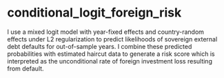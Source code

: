 # conditional_logit_foreign_risk
I use a mixed logit model with year-fixed effects and country-random effects under L2 regularization to predict likelihoods of sovereign external debt defaults for out-of-sample years. I combine these predicted probabilities with estimated haircut data to generate a risk score which is interpreted as the unconditional rate of foreign investment loss resulting from default. 

